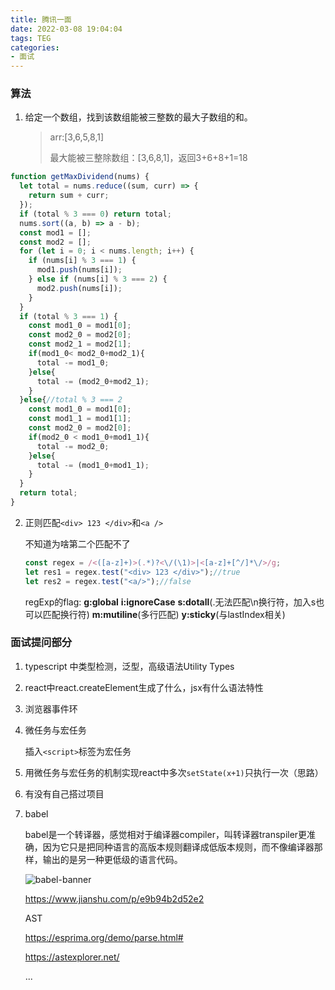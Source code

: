 ```yaml
---
title: 腾讯一面
date: 2022-03-08 19:04:04
tags: TEG
categories: 
- 面试
---
```


### 算法 

1. 给定一个数组，找到该数组能被三整数的最大子数组的和。

   > arr:[3,6,5,8,1]
   >
   > 最大能被三整除数组：[3,6,8,1]，返回3+6+8+1=18

```js
function getMaxDividend(nums) {
  let total = nums.reduce((sum, curr) => {
    return sum + curr;
  });
  if (total % 3 === 0) return total;
  nums.sort((a, b) => a - b);
  const mod1 = [];
  const mod2 = [];
  for (let i = 0; i < nums.length; i++) {
    if (nums[i] % 3 === 1) {
      mod1.push(nums[i]);
    } else if (nums[i] % 3 === 2) {
      mod2.push(nums[i]);
    }
  }
  if (total % 3 === 1) {
    const mod1_0 = mod1[0];
    const mod2_0 = mod2[0];
    const mod2_1 = mod2[1];
    if(mod1_0< mod2_0+mod2_1){
      total -= mod1_0;
    }else{
      total -= (mod2_0+mod2_1);
    }
  }else{//total % 3 === 2
    const mod1_0 = mod1[0];
    const mod1_1 = mod1[1];
    const mod2_0 = mod2[0];
    if(mod2_0 < mod1_0+mod1_1){
      total -= mod2_0;
    }else{
      total -= (mod1_0+mod1_1);
    }
  }
  return total;
}
```

2. 正则匹配`<div> 123 </div>`和`<a />`

   不知道为啥第二个匹配不了

   ```js
   const regex = /<([a-z]+)>(.*)?<\/(\1)>|<[a-z]+[^/]*\/>/g;
   let res1 = regex.test("<div> 123 </div>");//true
   let res2 = regex.test("<a/>");//false
   ```

   regExp的flag: **g:global** **i:ignoreCase** **s:dotall**(.无法匹配\n换行符，加入s也可以匹配换行符) **m:mutiline**(多行匹配) **y:sticky**(与lastIndex相关)

   



### 面试提问部分

1. typescript 中类型检测，泛型，高级语法Utility Types

2. react中react.createElement生成了什么，jsx有什么语法特性

3. 浏览器事件环

4. 微任务与宏任务

   插入`<script>`标签为宏任务

5. 用微任务与宏任务的机制实现react中多次`setState(x+1)`只执行一次（思路）

6. 有没有自己搭过项目

7. babel

   babel是一个转译器，感觉相对于编译器compiler，叫转译器transpiler更准确，因为它只是把同种语言的高版本规则翻译成低版本规则，而不像编译器那样，输出的是另一种更低级的语言代码。
   
   ![babel-banner](https://me-file-list.oss-cn-beijing.aliyuncs.com/img/babel-banner.png)
   
   https://www.jianshu.com/p/e9b94b2d52e2
   
   AST
   
   https://esprima.org/demo/parse.html#
   
   https://astexplorer.net/
   
   ...
